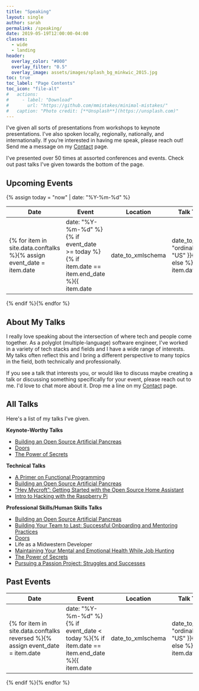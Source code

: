 ```yaml
---
title: "Speaking"
layout: single
author: sarah
permalink: /speaking/
date: 2019-05-19T12:00:00-04:00
classes: 
  - wide
  - landing
header:
  overlay_color: "#000"
  overlay_filter: "0.5"
  overlay_image: assets/images/splash_bg_minkwic_2015.jpg
toc: true
toc_label: "Page Contents"
toc_icon: "file-alt"
#   actions:
#     - label: "Download"
#       url: "https://github.com/mmistakes/minimal-mistakes/"
#   caption: "Photo credit: [**Unsplash**](https://unsplash.com)"
---
```


I've given all sorts of presentations from workshops to keynote presentations. I've also spoken locally, regionally, 
nationally, and internationally. If you’re interested in having me speak, please reach out! Send me a message on my 
[Contact](/contact/) page.

I've presented over 50 times at assorted conferences and events. Check out past talks I've given towards the bottom of the page.

## Upcoming Events

{% assign today = "now" | date: "%Y-%m-%d" %}

| Date | Event | Location | Talk Type | Talk Title | 
|------|-------|----------|-----------|------------|
{% for item in site.data.conftalks %}{% assign event_date = item.date | date: "%Y-%m-%d" %}{% if event_date >= today %}{% if item.date == item.end_date %}{{ item.date | date_to_xmlschema | date_to_string: "ordinal", "US" }}{% else %}{{ item.date | date_to_xmlschema | date_to_string: "ordinal", "US" }} - {{ item.end_date | date_to_xmlschema | date_to_string: "ordinal", "US" }}{% endif %} | {% if item.event_url %}<a href="{{ item.event_url}}" target="_blank">{{ item.event }}</a>{% else %}{{ item.event }}{% endif %} | {{ item.location }} | {{ item.type }} | {% if item.talk_url %}<a href="{{ item.talk_url}}">{{ item.title }}</a>{% else %}{{ item.title }}{% endif %}
{% endif %}{% endfor %}

## About My Talks

I really love speaking about the intersection of where tech and people come together. As a polyglot (multiple-language) 
software engineer, I've worked in a variety of tech stacks and fields and I have a wide range of interests. My talks 
often reflect this and I bring a different perspective to many topics in the field, both technically and professionally.

If you see a talk that interests you, or would like to discuss maybe creating a talk or discussing something 
specifically for your event, please reach out to me. I'd love to chat more about it. Drop me a line on my 
[Contact](/contact/) page.

## All Talks

Here's a list of my talks I've given.

**Keynote-Worthy Talks**
- [Building an Open Source Artificial Pancreas](/speaking/building-an-open-source-artificial-pancreas/)
- [Doors](/speaking/doors/)
- [The Power of Secrets](/speaking/the-power-of-secrets/)

**Technical Talks**
- [A Primer on Functional Programming](/speaking/a-primer-on-functional-programming/)
- [Building an Open Source Artificial Pancreas](/speaking/building-an-open-source-artificial-pancreas/)
- [“Hey Mycroft”: Getting Started with the Open Source Home Assistant](/speaking/hey-mycroft-getting-started-with-the-open-source-home-assistant/)
- [Intro to Hacking with the Raspberry Pi](/speaking/intro-to-hacking-with-the-raspberry-pi/)
    
**Professional Skills/Human Skills Talks**
- [Building an Open Source Artificial Pancreas](/speaking/building-an-open-source-artificial-pancreas/)
- [Building Your Team to Last: Successful Onboarding and Mentoring Practices](/speaking/building-your-team-to-last/)
- [Doors](/speaking/doors/)
- Life as a Midwestern Developer
- [Maintaining Your Mental and Emotional Health While Job Hunting](/speaking/maintaining-your-mental-and-emotional-health-while-job-hunting/)
- [The Power of Secrets](/speaking/the-power-of-secrets/)
- [Pursuing a Passion Project: Struggles and Successes]()


## Past Events

| Date | Event | Location | Talk Type | Talk Title | 
|------|-------|----------|-----------|------------|
{% for item in site.data.conftalks reversed %}{% assign event_date = item.date | date: "%Y-%m-%d" %}{% if event_date < today %}{% if item.date == item.end_date %}{{ item.date | date_to_xmlschema | date_to_string: "ordinal", "US" }}{% else %}{{ item.date | date_to_xmlschema | date_to_string: "ordinal", "US" }} - {{ item.end_date | date_to_xmlschema | date_to_string: "ordinal", "US" }}{% endif %} | {% if item.event_url %}<a href="{{ item.event_url}}" target="_blank">{{ item.event }}</a>{% else %}{{ item.event }}{% endif %} | {{ item.location }} | {{ item.type }} | {% if item.talk_url %}<a href="{{ item.talk_url}}">{{ item.title }}</a>{% else %}{{ item.title }}{% endif %}
{% endif %}{% endfor %}
